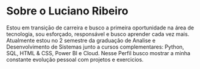 
# Sobre o Luciano Ribeiro

 Estou em transiçāo de carreira e busco a primeira oportunidade na área de tecnologia, sou esforçado, responsável e busco aprender cada vez mais.
Atualmente estou no 2 semestre da graduação de Analise e Desenvolvimento de Sistemas junto a cursos complementares:
Python, SQL, HTML & CSS, Power BI e Cloud.
 Nesse Perfil busco mostrar a minha constante evolução pessoal com projetos e exercicios.

